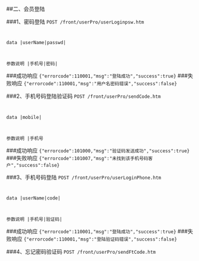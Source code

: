 ##二、会员登陆

###1、密码登陆
 ```POST /front/userPro/userLoginpsw.htm```
#
```data |userName|passwd| ```

#
```参数说明 |手机号|密码| ```

###成功响应
    `{"errorcode":110001,"msg":"登陆成功","success":true}`
###失败响应
    `{"errorcode":110001,"msg":"用户名密码错误","success":false}`


###2、手机号码登陆验证码
 ```POST /front/userPro/sendCode.htm```
#
```data |mobile| ```

#
```参数说明 |手机号 ```

###成功响应
    `{"errorcode":101000,"msg":"验证码发送成功","success":true}`
###失败响应
    `{"errorcode":101007,"msg":"未找到该手机号码客户","success":false}`



###3、手机号码登陆
 ```POST /front/userPro/userLoginPhone.htm```
#
```data |userName|code| ```

#
```参数说明 |手机号|验证码| ```

###成功响应
    `{"errorcode":110001,"msg":"登陆成功","success":true}`
###失败响应
    `{"errorcode":110001,"msg":"登陆验证码错误","success":false}`

###4、忘记密码验证码
 ```POST /front/userPro/sendFtCode.htm```
#
```data |mobile| ```

#
```参数说明 |手机号 ```

###成功响应
    `{"errorcode":101000,"msg":"验证码发送成功","success":true}`
###失败响应
    `{"errorcode":110001,"msg":"手机号码格式错误","success":false}`


###5、用户忘记密码 修改密码前验证短信验证码
 ```POST /front/userPro/checkFtCode.htm```
#
```data |mobile|code| ```

#
```参数说明 |手机号|验证码 ```

###成功响应
    `{"errorcode":101000,"msg":"验证码发送成功","success":true}`
###失败响应
    `{"errorcode":101007,"msg":"未找到该手机号码客户","success":false}

###6、用户忘记密码 修改密码
 ```POST /front/userPro/modifyPasswd.htm```
#
```data |mobile|passwd|passwdA ```

#
```参数说明 |手机号|新密码|确认密码 ```

###成功响应
    `{"errorcode":101000,"msg":"操作成功","success":true}`
###失败响应
    `{"errorcode":110001,"msg":"操作异常","success":false}`



###7、用户忘记密码 修改密码前验证短信验证码
 ```POST /front/userPro/checkFtCode.htm```
#
```data |mobile|code| ```

#
```参数说明 |手机号|验证码 ```

###成功响应
    `{"errorcode":101000,"msg":"验证码发送成功","success":true}`
###失败响应
    `{"errorcode":101007,"msg":"未找到该手机号码客户","success":false}

###8、退出登陆
 ```POST /front/userPro/userLogot.htm```
#
```data ```

#
```参数说明  app请求时需传token ```

###成功响应
    `{"errorcode":101000,"msg":"退出成功","success":true}`
###失败响应
    `{"errorcode":199999,"msg":"服务器异常","success":false}`
